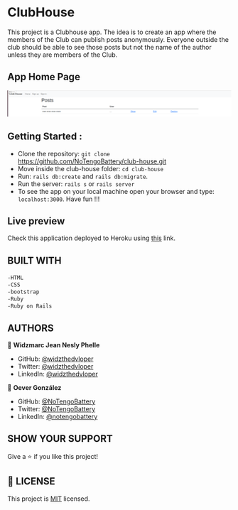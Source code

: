 # ClubHouse
This project is a Clubhouse app. The idea is to create an app where the members of the Club can publish posts anonymously. Everyone outside the club should be able to see those posts but not the name of the author unless they are members of the Club.

## App Home Page
![](app/assets/images/screenshot.png)

## Getting Started :
- Clone the repository: `git clone` https://github.com/NoTengoBattery/club-house.git
- Move inside the club-house folder: `cd club-house`
- Run: `rails db:create` and `rails db:migrate`.
- Run the server: `rails s` or `rails server`
- To see the app on your local machine open your browser and type: `localhost:3000`. Have fun !!!

## Live preview
Check this application deployed to Heroku using [this](https://fierce-ocean-40125.herokuapp.com/) link.

## BUILT WITH

    -HTML
    -CSS
    -bootstrap
    -Ruby
    -Ruby on Rails


##  AUTHORS

👤 **Widzmarc Jean Nesly Phelle**

- GitHub: [@widzthedvloper](https://github.com/widzthedvloper)
- Twitter: [@widzthedvloper](https://twitter.com/widzthedvloper)
- LinkedIn: [@widzthedvloper](https://www.linkedin.com/in/widzmarc-jean-nesly-phelle-252a26129/)

👤 **Oever González**

- GitHub: [@NoTengoBattery](https://github.com/NoTengoBattery)
- Twitter: [@NoTengoBattery](https://twitter.com/NoTengoBattery)
- LinkedIn: [@notengobattery](https://www.linkedin.com/in/notengobattery/)

## SHOW YOUR SUPPORT
Give a :star: if you like this project!

## 📝 LICENSE
This project is [MIT](/LICENSE) licensed.
